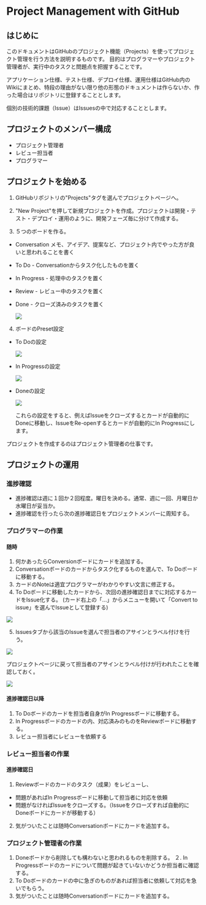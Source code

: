 # Project Management with GitHub

## はじめに

このドキュメントはGitHubのプロジェクト機能（Projects）を使ってプロジェクト管理を行う方法を説明するものです。
目的はプログラマーやプロジェクト管理者が、実行中のタスクと問題点を把握することです。

アプリケーション仕様、テスト仕様、デプロイ仕様、運用仕様はGitHub内のWikiにまとめ、特段の理由がない限り他の形態のドキュメントは作らないか、作った場合はリポジトリに登録することとします。

個別の技術的課題（Issue）はIssuesの中で対応することとします。

## プロジェクトのメンバー構成

- プロジェクト管理者
- レビュー担当者
- プログラマー

## プロジェクトを始める

1. GitHubリポジトリの"Projects"タグを選んでプロジェクトページへ。

2. "New Project"を押して新規プロジェクトを作成。プロジェクトは開発・テスト・デプロイ・運用のように、開発フェーズ毎に分けて作成する。

3. ５つのボードを作る。
  - Conversation メモ、アイデア、提案など、プロジェクト内でやった方が良いと思われることを書く
  - To Do - Conversationからタスク化したものを置く
  - In Progress - 処理中のタスクを置く
  - Review - レビュー中のタスクを置く
  - Done - クローズ済みのタスクを置く

    ![](screenshot/project.png)

4. ボードのPreset設定
  - To Doの設定

    ![](screenshot/todo.png)

  - In Progressの設定

    ![](screenshot/in_progress.png)

  - Doneの設定

    ![](screenshot/done.png)

    これらの設定をすると、例えばIssueをクローズするとカードが自動的にDoneに移動し、IssueをRe-openするとカードが自動的にIn Progressにします。

プロジェクトを作成するのはプロジェクト管理者の仕事です。

## プロジェクトの運用

### 進捗確認

- 進捗確認は週に１回か２回程度。曜日を決める。通常、週に一回、月曜日か水曜日が妥当か。
- 進捗確認を行ったら次の進捗確認日をプロジェクトメンバーに周知する。

### プログラマーの作業

#### 随時

1. 何かあったらConversionボードにカードを追加する。
2. Conversationボードのカードからタスク化するものを選んで、To Doボードに移動する。
3. カードのNoteは適宜プログラマーがわかりやすい文言に修正する。
4. To Doボードに移動したカードから、次回の進捗確認日までに対応するカードをIssue化する。 (カード右上の「...」からメニューを開いて「Convert to issue」を選んでIssueとして登録する)

  ![](screenshot/convert_to_issue.png)

5. Issuesタブから該当のIssueを選んで担当者のアサインとラベル付けを行う。

  ![](screenshot/assign_label_issue.png)

  プロジェクトページに戻って担当者のアサインとラベル付けが行われたことを確認しておく。

  ![](screenshot/assigned_issue.png)

#### 進捗確認日以降

1. To Doボードのカードを担当者自身がIn Progressボードに移動する。
2. In Progressボードのカードの内、対応済みのものをReviewボードに移動する。
3. レビュー担当者にレビューを依頼する


### レビュー担当者の作業

#### 進捗確認日

1. Reviewボードのカードのタスク（成果）をレビューし、
  - 問題があればIn Progressボードに移動して担当者に対応を依頼
  - 問題がなければIssueをクローズする。（Issueをクローズすれば自動的にDoneボードにカードが移動する）
2. 気がついたことは随時Conversationボードにカードを追加する。


### プロジェクト管理者の作業

1. Doneボードから削除しても構わないと思われるものを削除する。
２. In Progressボードのカードについて問題が起きていないかどうか担当者に確認する。
3. To Doボードのカードの中に急ぎのものがあれば担当者に依頼して対応を急いでもらう。
4. 気がついたことは随時Conversationボードにカードを追加する。
